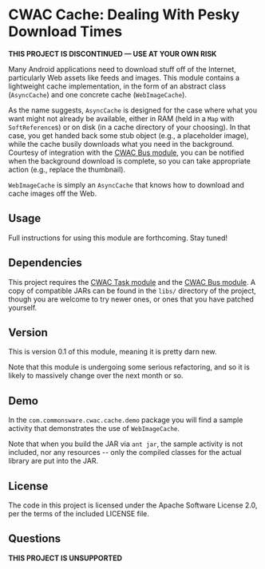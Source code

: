 CWAC Cache: Dealing With Pesky Download Times
=============================================

**THIS PROJECT IS DISCONTINUED &mdash; USE AT YOUR OWN RISK**

Many Android applications need to download stuff off of the
Internet, particularly Web assets like feeds and images. This
module contains a lightweight cache implementation, in the
form of an abstract class (`AsyncCache`) and one concrete
cache (`WebImageCache`).

As the name suggests, `AsyncCache` is designed for the case where
what you want might not already be available, either in RAM
(held in a `Map` with `SoftReference`s) or on disk (in a cache
directory of your choosing). In that case, you get handed
back some stub object (e.g., a placeholder image), while the
cache busily downloads what you need in the background.
Courtesy of integration with the [CWAC Bus module][bus], you
can be notified when the background download is complete, so
you can take appropriate action (e.g., replace the thumbnail).

`WebImageCache` is simply an `AsyncCache` that knows how to download
and cache images off the Web.

Usage
-----
Full instructions for using this module are forthcoming. Stay
tuned!

Dependencies
------------
This project requires the [CWAC Task module][task] and the
[CWAC Bus module][bus]. A copy of
compatible JARs can be found in the `libs/` directory of
the project, though you are welcome to try newer ones, or
ones that you have patched yourself.

Version
-------
This is version 0.1 of this module, meaning it is pretty darn
new.

Note that this module is undergoing some serious refactoring,
and so it is likely to massively change over the next month
or so.

Demo
----
In the `com.commonsware.cwac.cache.demo` package you will find
a sample activity that demonstrates the use of `WebImageCache`.

Note that when you build the JAR via `ant jar`, the sample
activity is not included, nor any resources -- only the
compiled classes for the actual library are put into the JAR.

License
-------
The code in this project is licensed under the Apache
Software License 2.0, per the terms of the included LICENSE
file.

Questions
---------
**THIS PROJECT IS UNSUPPORTED**

[task]: http://github.com/commonsguy/cwac-task/tree/master
[bus]: http://github.com/commonsguy/cwac-bus/tree/master
